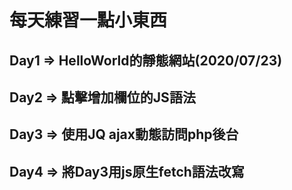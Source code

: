 # 每天練習一點小東西
## Day1 => HelloWorld的靜態網站(2020/07/23)
## Day2 => 點擊增加欄位的JS語法
## Day3 => 使用JQ ajax動態訪問php後台
## Day4 => 將Day3用js原生fetch語法改寫
